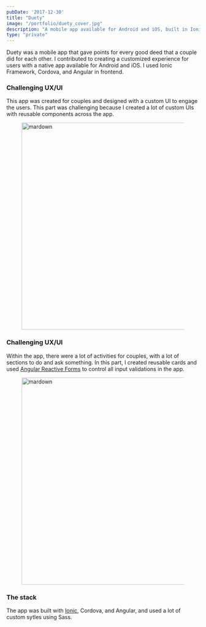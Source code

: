 ```yaml
---
pubDate: '2017-12-30'
title: "Duety"
image: "/portfolio/duety_cover.jpg"
description: "A mobile app available for Android and iOS, built in Ionic and Angular with a challenging UX/UI"
type: "private"
---
```


Duety was a mobile app that gave points for every good deed that a couple did for each other. I contributed to creating a customized experience for users with a native app available for Android and iOS. I used Ionic Framework, Cordova, and Angular in frontend.

### Challenging UX/UI

This app was created for couples and designed with a custom UI to engage the users. This part was challenging because I created a lot of custom UIs with reusable components across the app.

<figure class="h-auto w-auto object-cover md:h-[540px]">
  <Image src="/portfolio/duety_phone.jpg" alt="mardown" width="960" height="540" decoding="async" loading="lazy" />
</figure>

### Challenging UX/UI

Within the app, there were a lot of activities for couples, with a lot of sections to do and ask something. In this part, I created reusable cards and used <a href="https://angular.dev/guide/forms/form-validation#validating-input-in-reactive-forms" target="_blank">Angular Reactive Forms</a> to control all input validations in the app.

<figure class="h-auto w-auto object-cover md:h-[540px]">
  <Image src="/portfolio/duety_screenshots.jpg" alt="mardown" width="960" height="540" decoding="async" loading="lazy" />
</figure>

### The stack

The app was built with <a href="https://ionicframework.com/" target="_blank">Ionic</a>, Cordova, and Angular, and used a lot of custom sytles using Sass.

